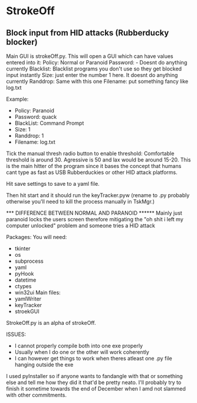 # StrokeOff
Block input from HID attacks (Rubberducky blocker)
------------------------------------------------------
Main GUI is strokeOff.py. This will open a GUI which can have values entered into it:
Policy: Normal or Paranoid
Password: <Anything you want> - Doesnt do anything currently
Blacklist: Blacklist programs you don't use so they get blocked input instantly
Size: just enter the number 1 here. It doesnt do anything currently
Randdrop: Same with this one
Filename: put something fancy like log.txt

Example: 
  - Policy: Paranoid
  - Password: quack
  - BlackList:  Command Prompt
  - Size: 1
  - Randdrop: 1
  - Filename: log.txt
  
Tick the manual thresh radio button to enable threshold:
  Comfortable threshold is around 30. Agressive is 50 and lax would be around 15-20. This is the main hitter of the program since it bases the concept that humans cant type as fast as USB Rubberduckies or other HID attack platforms. 
  
 Hit save settings to save to a yaml file.
 
 Then hit start and it should run the keyTracker.pyw (rename to .py probably otherwise you'll need to kill the process manually in TskMgr.)
 
 *** DIFFERENCE BETWEEN NORMAL AND PARANOID ******
 Mainly just paranoid locks the users screen therefore mitigating the "oh shit i left my computer unlocked" problem and someone tries a HID attack

Packages:
You will need:
  - tkinter
  - os
  - subprocess
  - yaml
  - pyHook
  - datetime
  - ctypes
  - win32ui
Main files:
  - yamlWriter
  - keyTracker
  - stroekGUI
  
StrokeOff.py is an alpha of strokeOff.

ISSUES: 
  - I cannot properly compile both into one exe properly
  - Usually when I do one or the other will work coherently
  - I can however get things to work when theres atleast one .py file hanging outside the exe
  
I used pyInstaller so if anyone wants to fandangle with that or something else and tell me how they did it that'd be pretty neato. I'll probably try to finish it sometime towards the end of December when I amd not slammed with other commitments.
